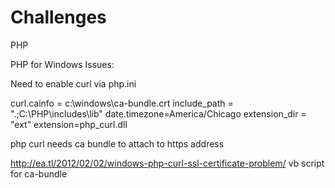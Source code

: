 Challenges
==========

PHP

PHP for Windows Issues:

Need to enable curl via php.ini

curl.cainfo = c:\windows\ca-bundle.crt
include_path = ".;C:\PHP\includes\lib"
date.timezone=America/Chicago
extension_dir = "ext"
extension=php_curl.dll

php curl needs ca bundle to attach to https address

http://ea.tl/2012/02/02/windows-php-curl-ssl-certificate-problem/
vb script for ca-bundle
